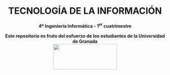 <center><h1>TECNOLOGÍA DE LA INFORMACIÓN</h1></center>
<center><b>4º Ingeniería Informática - 1<sup>er</sup> cuatrimestre</b></center>



<p align="center">
   <b>Este repositorio es fruto del esfuerzo de los estudiantes de la Universidad de Granada</b></br>
   <a href="http://deiit.ugr.es/"><img width="200" height="80" src="https://imgur.com/1lXPd4l.png"></a>
</p>
